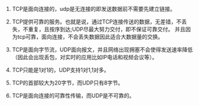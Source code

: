 1. TCP是面向连接的，udp是无连接的即发送数据前不需要先建立链接。

2. TCP提供可靠的服务。也就是说，通过TCP连接传送的数据，无差错，不丢失，不重复，且按序到达;UDP尽最大努力交付，即不保证可靠交付。 并且因为tcp可靠，面向连接，不会丢失数据因此适合大数据量的交换。

3. TCP是面向字节流，UDP面向报文，并且网络出现拥塞不会使得发送速率降低（因此会出现丢包，对实时的应用比如IP电话和视频会议等）。

4. TCP只能是1对1的，UDP支持1对1,1对多。

5. TCP的首部较大为20字节，而UDP只有8字节。

6. TCP是面向连接的可靠性传输，而UDP是不可靠的。